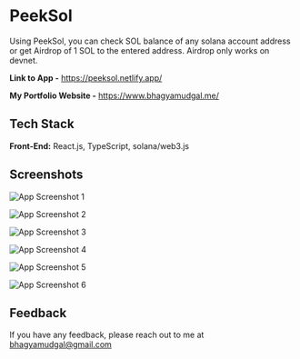 
# PeekSol

Using PeekSol, you can check SOL balance of any solana account address or get Airdrop of 1 SOL to the entered address. Airdrop only works on devnet.

**Link to App -** https://peeksol.netlify.app/

**My Portfolio Website -** https://www.bhagyamudgal.me/




## Tech Stack

**Front-End:** React.js, TypeScript, solana/web3.js


## Screenshots

![App Screenshot 1](https://i.imgur.com/jvIA8yI.png)

![App Screenshot 2](https://i.imgur.com/8OW7QWX.png)

![App Screenshot 3](https://i.imgur.com/8rTKE9P.png)

![App Screenshot 4](https://i.imgur.com/RXh3PRS.png)

![App Screenshot 5](https://i.imgur.com/pNrESGi.png)

![App Screenshot 6](https://i.imgur.com/4ARWjV1.png)


## Feedback

If you have any feedback, please reach out to me at bhagyamudgal@gmail.com


